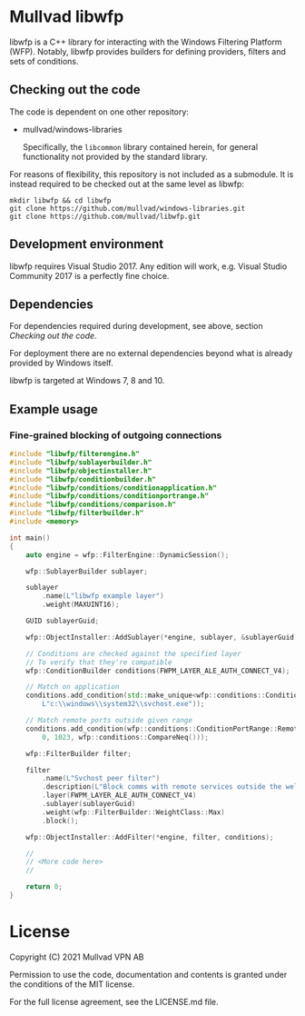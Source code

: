 # Mullvad libwfp

libwfp is a C++ library for interacting with the Windows Filtering Platform (WFP). Notably, libwfp
provides builders for defining providers, filters and sets of conditions.

## Checking out the code

The code is dependent on one other repository:

* mullvad/windows-libraries

   Specifically, the `libcommon` library contained herein, for general functionality not provided by
   the standard library.

For reasons of flexibility, this repository is not included as a submodule. It is instead
required to be checked out at the same level as libwfp:
```
mkdir libwfp && cd libwfp
git clone https://github.com/mullvad/windows-libraries.git
git clone https://github.com/mullvad/libwfp.git
```

## Development environment

libwfp requires Visual Studio 2017. Any edition will work, e.g. Visual Studio Community 2017 is a
perfectly fine choice.

## Dependencies

For dependencies required during development, see above, section *Checking out the code*.

For deployment there are no external dependencies beyond what is already provided by Windows itself.

libwfp is targeted at Windows 7, 8 and 10.

## Example usage
### Fine-grained blocking of outgoing connections
``` cpp
#include "libwfp/filterengine.h"
#include "libwfp/sublayerbuilder.h"
#include "libwfp/objectinstaller.h"
#include "libwfp/conditionbuilder.h"
#include "libwfp/conditions/conditionapplication.h"
#include "libwfp/conditions/conditionportrange.h"
#include "libwfp/conditions/comparison.h"
#include "libwfp/filterbuilder.h"
#include <memory>

int main()
{
    auto engine = wfp::FilterEngine::DynamicSession();

    wfp::SublayerBuilder sublayer;

    sublayer
        .name(L"libwfp example layer")
        .weight(MAXUINT16);

    GUID sublayerGuid;

    wfp::ObjectInstaller::AddSublayer(*engine, sublayer, &sublayerGuid);

    // Conditions are checked against the specified layer
    // To verify that they're compatible
    wfp::ConditionBuilder conditions(FWPM_LAYER_ALE_AUTH_CONNECT_V4);

    // Match on application
    conditions.add_condition(std::make_unique<wfp::conditions::ConditionApplication>( \
        L"c:\\windows\\system32\\svchost.exe"));

    // Match remote ports outside given range
    conditions.add_condition(wfp::conditions::ConditionPortRange::Remote( \
        0, 1023, wfp::conditions::CompareNeq()));

    wfp::FilterBuilder filter;

    filter
        .name(L"Svchost peer filter")
        .description(L"Block comms with remote services outside the well-known port range")
        .layer(FWPM_LAYER_ALE_AUTH_CONNECT_V4)
        .sublayer(sublayerGuid)
        .weight(wfp::FilterBuilder::WeightClass::Max)
        .block();

    wfp::ObjectInstaller::AddFilter(*engine, filter, conditions);

    //
    // <More code here>
    //

    return 0;
}
```

# License

Copyright (C) 2021 Mullvad VPN AB

Permission to use the code, documentation and contents is granted under the conditions of the MIT
license.

For the full license agreement, see the LICENSE.md file.

